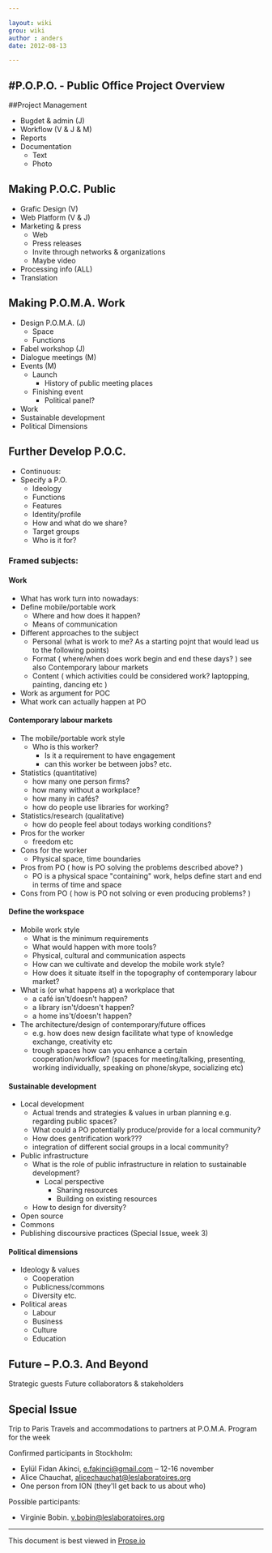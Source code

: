```yaml
---

layout: wiki  
grou: wiki  
author : anders  
date: 2012-08-13  

---
```


#P.O.P.O. - Public Office Project Overview
-----  

##Project Management

* Bugdet & admin (J)
* Workflow (V & J & M)
* Reports
* Documentation
	* Text
	* Photo

## Making P.O.C. Public

* Grafic Design (V)
* Web Platform (V & J)
* Marketing & press
	* Web
	* Press releases
	* Invite through networks & organizations
	* Maybe video
* Processing info (ALL)
* Translation

## Making P.O.M.A. Work

* Design P.O.M.A. (J)
	* Space
	* Functions
* Fabel workshop (J)
* Dialogue meetings (M)
* Events (M)
	* Launch
    	* History of public meeting places
    * Finishing event
		* Political panel?
* Work
* Sustainable development
* Political Dimensions

## Further Develop P.O.C.

* Continuous:
* Specify a P.O.
	* Ideology
	* Functions
	* Features
	* Identity/profile
	* How and what do we share?
	* Target groups
	* Who is it for?

### Framed subjects:

#### Work

* What has work turn into nowadays:
* Define mobile/portable work
	* Where and how does it happen?
	* Means of communication
* Different approaches to the subject
	* Personal (what is work to me? As a starting pojnt that would lead us to the following points)
	* Format ( where/when does work begin and end these days? ) see also Contemporary labour markets
	* Content ( which activities could be considered work? laptopping, painting, dancing etc )
* Work as argument for POC
* What work can actually happen at PO

#### Contemporary labour markets

* The mobile/portable work style
	* Who is this worker?
		* Is it a requirement to have engagement
        * can this worker be between jobs? etc.
* Statistics (quantitative)
	* how many one person firms?
	* how many without a workplace? 
	* how many in cafés? 
	* how do people use libraries for working?
* Statistics/research (qualitative)
	* how do people feel about todays working conditions?
* Pros for the worker
	* freedom etc
* Cons for the worker
	* Physical space, time boundaries
* Pros from PO ( how is PO solving the problems described above? )
	* PO is a physical space "containing" work, helps define start and end in terms of time and space
* Cons from PO ( how is PO not solving or even producing problems? )

#### Define the workspace

* Mobile work style
	* What is the minimum requirements
	* What would happen with more tools?
	* Physical, cultural and communication aspects
	* How can we cultivate and develop the mobile work style?
	* How does it situate itself in the topography of contemporary labour market?
*	What is (or what happens at) a workplace that
	* a café isn't/doesn't happen?
	* a library isn't/doesn't happen?
	* a home ins't/doesn't happen?
*	The architecture/design of contemporary/future offices
	* e.g. how does new design facilitate what type of knowledge exchange, creativity etc
	* trough spaces how can you enhance a certain cooperation/workflow? (spaces for meeting/talking, presenting, working individually, speaking on phone/skype, socializing etc)

#### Sustainable development

* Local development
	* Actual trends and strategies & values in urban planning e.g. regarding public spaces?
	* What could a PO potentially produce/provide for a local community?
	* How does gentrification work???
	* integration of different social groups in a local community?
* Public infrastructure
	* What is the role of public infrastructure in relation to sustainable development?
		* Local perspective
			* Sharing resources
			* Building on existing resources
	* How to design for diversity?
* Open source
* Commons
* Publishing discoursive practices (Special Issue, week 3)

#### Political dimensions
* Ideology & values
	* Cooperation
	* Publicness/commons
	* Diversity etc.
* Political areas
	* Labour
	* Business
	* Culture
	* Education

## Future – P.O.3. And Beyond

Strategic guests
Future collaborators & stakeholders

## Special Issue
Trip to Paris 
Travels and accommodations to partners at P.O.M.A.
Program for the week

Confirmed participants in Stockholm:

* Eylül Fidan Akinci, <e.fakinci@gmail.com> – 12-16 november  
* Alice Chauchat, <alicechauchat@leslaboratoires.org>
* One person from ION (they'll get back to us about who)  

Possible participants:  

* Virginie Bobin. <v.bobin@leslaboratoires.org>  

------
This document is best viewed in [Prose.io](http://prose.io/#dilettant/thepublicoffice/blob/master/wiki/postit-session-draft.md)  